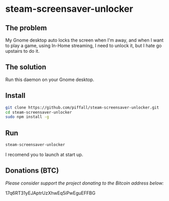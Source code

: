 # steam-screensaver-unlocker

## The problem

My Gnome desktop auto locks the screen when I'm away, and when I want to play a game,
 using In-Home streaming, I need to unlock it, but I hate go upstairs to do it.

## The solution

Run this daemon on your Gnome desktop.

## Install

```bash
git clone https://github.com/piffall/steam-screensaver-unlocker.git
cd steam-screensaver-unlocker
sudo npm install -g
```

## Run

```bash
steam-screensaver-unlocker
```

I recomend you to launch at start up.


## Donations (BTC)
*Please consider support the project donating to the Bitcoin address below:*

17q6RT31yEJAptrUzXhwEq5iPwEguEFFBG
